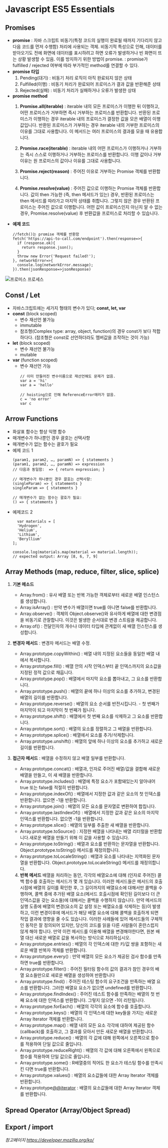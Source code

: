 # Javascript ES5 Essentials
## Promises
  - **promise** : 자바 스크립트 비동기(특정 코드의 실행이 완료될 때까지 기다리지 않고 다음 코드를 먼저 수행함) 처리에 사용되는 객체. 비동기적 특성으로 인해, 데이터를 받아오기도 전에 화면에 데이터를 표시하려고 하면 오류가 발생하거나 빈 화면이 뜨는 상황 발생할 수 있음. 이를 방지하기 위한 방법이 promise.
            : promise가 fulfilled / rejected 여부에 따라 부가적인 method를 연결할 수 있다. 
  - **promise 타입**
    1. Pending(대기) : 비동기 처리 로직이 아직 완료되지 않은 상태
    2. Fulfilled(이행) : 비동기 처리가 완료되어 프로미스가 결과 값을 반환해준 상태
    3. Rejected(실패) : 비동기 처리가 실패하거나 오류가 발생한 상태
  - **promise method**
    1. **Promise.all(iterable)**
       : iterable 내의 모든 프로미스가 이행한 뒤 이행하고, 어떤 프로미스가 거부하면 즉시 거부하는 프로미스를 반환합니다. 반환된 프로미스가 이행하는 경우 iterable 내의 프로미스가 결정한 값을 모은 배열이 이행 값입니다. 반환된 프로미스가 거부하는 경우 iterable 내의 거부한 프로미스의 이유를 그대로 사용합니다. 이 메서드는 여러 프로미스의 결과를 모을 때 유용합니다.

    2. **Promise.race(iterable)**
        : iterable 내의 어떤 프로미스가 이행하거나 거부하는 즉시 스스로 이행하거나 거부하는 프로미스를 반환합니다. 이행 값이나 거부 이유는 원 프로미스의 값이나 이유를 그대로 사용합니다.

    3. **Promise.reject(reason)**
        : 주어진 이유로 거부하는 Promise 객체를 반환합니다.
    4. **Promise.resolve(value)**
        : 주어진 값으로 이행하는 Promise 객체를 반환합니다. 값이 then 가능한 (즉, then 메서드가 있는) 경우, 반환된 프로미스는 then 메서드를 따라가고 마지막 상태를 취합니다. 그렇지 않은 경우 반환된 프로미스는 주어진 값으로 이행합니다. 어떤 값이 프로미스인지 아닌지 알 수 없는 경우, Promise.resolve(value) 후 반환값을 프로미스로 처리할 수 있습니다.
  - **예제 코드**
    ```
    //fetch()는 promise 객체를 반환함
    fetch('https://api-to-call.com/endpoint').then(response=>{
      if (response.ok){
        return response.json();
      }
      throw new Error('Request failed!');
    }, networkError=>{
      console.log(networkError.message);
    }).then(jsonResponse=>jsonResponse)
    ```
    
    
![프로미스 프로세스](https://joshua1988.github.io/images/posts/web/javascript/promise.svg)

## Const / Let
  - 자바스크립트에는 세가지 형태의 변수가 있다; **const, let, var**
  - **const** (block scoped)
    - 변수 재선언 불가능
    - immutable
    - 참조형(Complex type: array, object, function)의 경우 const가 보다 적합하다다. (참조형은 const로 선언하더라도 멤버값을 조작하는 것이 가능)
  - **let** (block scoped)
    - 변수 재선언 불가능
    - mutable
  - **var** (function scoped)
    - 변수 재선언 가능
      ```
      // 이미 만들어진 변수이름으로 재선언해도 문제가 없음. 
      var a = 'hi'
      var a = 'hello'

      // hoisting으로 인해 ReferenceError에러가 없음. 
      c = 'no error'
      var c
      ```
## Arrow Functions
  - 화살표 함수는 항상 익명 함수 
  - 매개변수가 하나뿐인 경우 괄호는 선택사항
  - 매개변수가 없는 함수는 괄호가 필요
  - 예제 코드 1
       ```
      (param1, param2, …, paramN) => { statements }
      (param1, param2, …, paramN) => expression
      // 다음과 동일함:  => { return expression; }

      // 매개변수가 하나뿐인 경우 괄호는 선택사항:
      (singleParam) => { statements }
      singleParam => { statements }

      // 매개변수가 없는 함수는 괄호가 필요:
      () => { statements }
      ```
  - 예제코드 2
    ```
      var materials = [
      'Hydrogen',
      'Helium',
      'Lithium',
      'Beryllium'
    ];

    console.log(materials.map(material => material.length));
    // expected output: Array [8, 6, 7, 9]

    ```

## Array Methods (map, reduce, filter, slice, splice)
1. **기본 메소드**
    - Array.from() : 유사 배열 또는 반복 가능한 객체로부터 새로운 배열 인스턴스를 생성합니다.
    - Array.isArray() : 만약 변수가 배열이면 true를 아니면 false를 반환합니다.
    - Array.observe() : 객체의 Object.observe()와 유사하게 배열에 대한 변경점을 비동기로 관찰합니다. 이것은 발생한 순서대로 변경 스트림을 제공합니다.
    - Array.of() : 전달인자의 개수나 데이터 타입에 관계없이 새 배열 인스턴스를 생성합니다.
  
2. **변경자 메서드** : 변경자 메서드는 배열 수정.
    - Array.prototype.copyWithin() : 배열 내의 지정된 요소들을 동일한 배열 내에서 복사합니다.
    - Array.prototype.fill() : 배열 안의 시작 인덱스부터 끝 인덱스까지의 요소값을 지정된 정적 값으로 채웁니다.
    - Array.prototype.pop() : 배열에서 마지막 요소를 뽑아내고, 그 요소를 반환합니다.
    - Array.prototype.push() : 배열의 끝에 하나 이상의 요소를 추가하고, 변경된 배열의 길이를 반환합니다.
    - Array.prototype.reverse() : 배열의 요소 순서를 반전시킵니다. - 첫 번째가 마지막이 되고 마지막이 첫 번째가 됩니다.
    - Array.prototype.shift() : 배열에서 첫 번째 요소를 삭제하고 그 요소를 반환합니다.
    - Array.prototype.sort() : 배열의 요소를 정렬하고 그 배열을 반환합니다.
    - Array.prototype.splice() : 배열에서 요소를 추가/삭제합니다.
    - Array.prototype.unshift() : 배열의 앞에 하나 이상의 요소를 추가하고 새로운 길이를 반환합니다.
3. **접근자 메서드** : 배열을 수정하지 않고 배열 일부를 반환합니다.
    - Array.prototype.concat() : 배열과, 인자로 주어진 배열/값을 결합해 새로운 배열을 만들고, 이 새 배열을 반환합니다.
    - Array.prototype.includes() : 배열에 특정 요소가 포함돼있는지 알아내어 true 또는 false를 적절히 반환합니다.
    - Array.prototype.indexOf() : 배열에서 지정한 값과 같은 요소의 첫 인덱스를 반환합니다. 없으면 -1을 반환합니다.
    - Array.prototype.join() : 배열의 모든 요소를 문자열로 변환하여 합칩니다.
    - Array.prototype.lastIndexOf() : 배열에서 지정한 값과 같은 요소의 마지막 인덱스를 반환합니다. 없으면 -1을 반환합니다.
    - Array.prototype.slice() : 배열의 일부를 추출한 새 배열을 반환합니다.
    - Array.prototype.toSource() : 지정한 배열을 나타내는 배열 리터럴을 반환합니다.새로운 배열을 만들기 위해 이 값을 사용할 수 있습니다.
    - Array.prototype.toString() : 배열과 요소를 반환하는 문자열을 반환합니다. Object.prototype.toString() 메서드를 재정의합니다.
    - Array.prototype.toLocaleString() : 배열과 요소를 나타내는 지역화된 문자열을 반환합니다. Object.prototype.toLocaleString() 메서드를 재정의합니다.
   4. **반복 메서드**
    배열을 처리하는 동안, 각각의 배열요소에 대해 (인자로 주어진) 콜백 함수를 호출하는 메서드가 몇 개 있습니다. 이러한 메서드들은 메서드의 호출시점에 배열의 길이를 확인한 후, 그 길이까지의 배열요소에 대해서만 콜백을 수행하며,  콜백 중에 추가된 배열 요소(메서드 호출시점에 확인된 길이보다 더 큰 인덱스값을 갖는 요소들)에 대해서는 콜백을 수행하지 않습니다. 만약 메서드의 실행 도중에  배열의 변경(요소의 값 설정 또는 배열요소를 삭제하는 등)이 발생하고, 이런 변경이후에 메서드가 해당 배열 요소에 대해 콜백을 호출하게 되면  작업 결과에 영향을 줄 수도 있습니다. 이러한 사례들에 있어 메서드들의 구체적인 동작은 잘 정의되어 있지만, 당신의 코드를 읽을 다른 사람들이 혼란스럽지 않게 해야 합니다. 만약 이런 메서드를 이용해 배열을 변경해야한다면, 원본 배열 대신 새로운 배열로 값을 복사하는 방식으로 처리하십시오.

    - Array.prototype.entries() : 배열의 각 인덱스에 대한 키/값 쌍을 포함하는 새로운 배열 반복자 객체를 반환합니다.
    - Array.prototype.every() : 만약 배열의 모든 요소가 제공된 검사 함수를 만족하면 true를 반환합니다.
    - Array.prototype.filter() : 주어진 필터링 함수의 값의 결과가 참인 경우의 배열 요소들만으로 새로운 배열을 생성하여 반환합니다
    - Array.prototype.find() : 주어진 테스팅 함수의 요구조건을 만족하는 배열 요소를 반환합니다. 그러한 배열요 요소가 없으면  undefined를 반환합니다.
    - Array.prototype.findIndex() : 주어진 테스트 함수를 만족하는 배열의 첫 번째 요소에 대한 인덱스를 반환합니다. 그렇지 않으면 -1이 리턴됩니다.
    - Array.prototype.forEach() : 배열의 각각의 요소에 함수를 호출합니다.
    - Array.prototype.keys() : 배열의 각 인덱스에 대한 key들을 가지는 새로운 Array Iterator 객체를 반환합니다.
    - Array.prototype.map() : 배열 내의 모든 요소 각각에 대하여  제공된 함수(callback)를 호출하고, 그 결과를 모아서  만든 새로운 배열을 반환합니다.
    - Array.prototype.reduce() : 배열의 각 값에 대해 왼쪽에서 오른쪽으로 함수를 적용하여 단일 값으로 줄입니다.
    - Array.prototype.reduceRight() : 배열의 각 값에 대해 오른쪽에서 왼쪽으로 함수를 적용하여 단일 값으로 줄입니다.
    - Array.prototype.some() : R배열중의 적어도 한 요소가 테스팅 함수를 만족시킨 다면 true를 반환합니다.
    - Array.prototype.values() : 배열의 요소값들에 대한 Array Iterator 객체를 반환합니다.
    - Array.prototype[@@iterator]() : 배열의 요소값들에 대한 Array Iterator 객체를 반환합니다.


## Spread Operator (Array/Object Spread)
## Export / import



*참고페이지 https://developer.mozilla.org/ko/*
